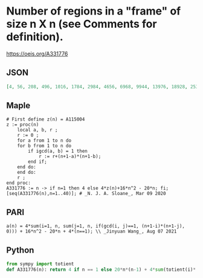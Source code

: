# Number of regions in a "frame" of size n X n \(see Comments for definition\)\.
https://oeis.org/A331776
## JSON
```JSON
[4, 56, 208, 496, 1016, 1784, 2984, 4656, 6968, 9944, 13976, 18928, 25360, 33128, 42488, 53600, 67232, 82904, 101744, 123232, 147896, 175784, 208296, 244416, 285600, 331352, 382608, 439008, 502776, 571912, 649480, 734176, 826880, 927416, 1037288, 1155152, 1284992]
```
## Maple
```Maple
# First define z(n) = A115004
z := proc(n)
    local a, b, r ;
    r := 0 ;
    for a from 1 to n do
    for b from 1 to n do
        if igcd(a, b) = 1 then
            r := r+(n+1-a)*(n+1-b);
        end if;
    end do:
    end do:
    r ;
end proc:
A331776 := n -> if n=1 then 4 else 4*z(n)+16*n^2 - 20*n; fi;
[seq(A331776(n),n=1..40)]; # _N. J. A. Sloane_, Mar 09 2020
```
## PARI
```PARI
a(n) = 4*sum(i=1, n, sum(j=1, n, if(gcd(i, j)==1, (n+1-i)*(n+1-j), 0))) + 16*n^2 - 20*n + 4*(n==1); \\ _Jinyuan Wang_, Aug 07 2021
```
## Python
```Python
from sympy import totient
def A331776(n): return 4 if n == 1 else 20*n*(n-1) + 4*sum(totient(i)*(n+1-i)*(2*n+2-i) for i in range(2,n+1)) # _Chai Wah Wu_, Aug 16 2021
```
